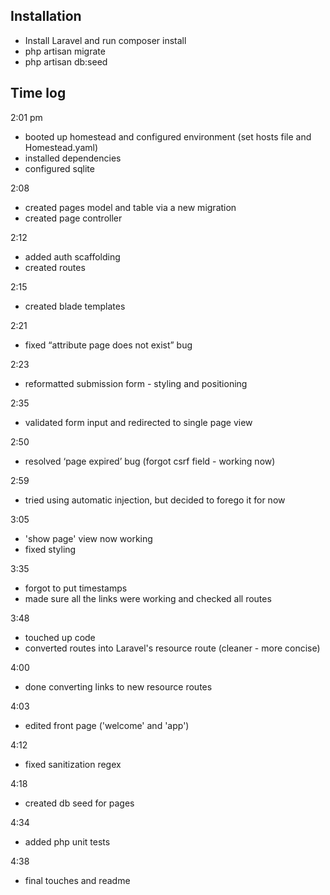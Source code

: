 ## Installation
- Install Laravel and run composer install
- php artisan migrate
- php artisan db:seed

## Time log

2:01 pm
- booted up homestead and configured environment (set hosts file and Homestead.yaml)
- installed dependencies
- configured sqlite

2:08
- created pages model and table via a new migration
- created page controller 

2:12
- added auth scaffolding 
- created routes

2:15
- created blade templates

2:21
- fixed “attribute page does not exist” bug

2:23
- reformatted submission form - styling and positioning

2:35
- validated form input and redirected to single page view

2:50
- resolved ‘page expired’ bug (forgot csrf field - working now)

2:59
- tried using automatic injection, but decided to forego it for now

3:05
- 'show page' view now working
- fixed styling

3:35
- forgot to put timestamps
- made sure all the links were working and checked all routes

3:48
- touched up code
- converted routes into Laravel's resource route (cleaner - more concise)

4:00
- done converting links to new resource routes

4:03
- edited front page ('welcome' and 'app')

4:12
- fixed sanitization regex

4:18
- created db seed for pages

4:34
- added php unit tests

4:38 
- final touches and readme
